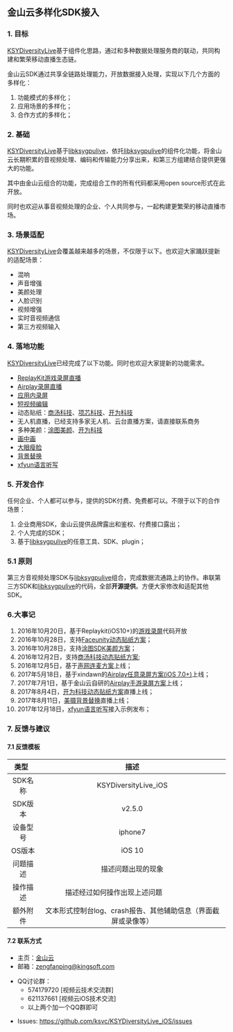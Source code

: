 ## 金山云多样化SDK接入
### 1. 目标
[KSYDiversityLive][KSYDiversityLive]基于组件化思路，通过和多种数据处理服务商的联动，共同构建和繁荣移动直播生态链。

金山云SDK通过共享全链路处理能力，开放数据接入处理，实现以下几个方面的多样化：  

1. 功能模式的多样化；
1. 应用场景的多样化；
1. 合作方式的多样化；

### 2. 基础
[KSYDiversityLive][KSYDiversityLive]基于[libksygpulive][libksygpulive]，依托[libksygpulive][libksygpulive]的组件化功能，将金山云长期积累的音视频处理、编码和传输能力分享出来，和第三方组建结合提供更强大的功能。

其中由金山云组合的功能，完成组合工作的所有代码都采用open source形式在此开放。

同时也欢迎从事音视频处理的企业、个人共同参与，一起构建更繁荣的移动直播市场。

### 3. 场景适配
[KSYDiversityLive][KSYDiversityLive]会覆盖越来越多的场景，不仅限于以下。也欢迎大家踊跃提新的适配场景：
* 混响
* 声音增强
* 美颜处理
* 人脸识别
* 视频增强
* 实时音视频通信
* 第三方视频输入

### 4. 落地功能
[KSYDiversityLive][KSYDiversityLive]已经完成了以下功能。同时也欢迎大家提新的功能需求。

* [ReplayKit游戏录屏直播](KSYReplayKit)
* [Airplay录屏直播](KSYAirPlayDemo)
* [应用内录屏](https://github.com/ksvc/KSYMediaPlayer_iOS/wiki/playerRecord)
* [短视频编辑](https://github.com/ksvc/KSYMediaEditorKit_iOS)
* 动态贴纸：[商汤科技](SenseTime)、[项芯科技](FaceUnitySDK)、[开为科技](KSYKiwiface)
* 无人机直播，已经支持多家无人机、云台直播方案，请直接联系商务
* 多种美颜：[涂图美颜](TuSDK)、[开为科技](KSYKiwiface)
* [画中画](https://github.com/ksvc/KSYLive_iOS/wiki/pip)
* [大眼瘦脸](KSYKiwiface)
* [背景替换](KSYNVSDK)
* [xfyun语言听写](KSYXFStreamerDemo)

### 5. 开发合作
任何企业、个人都可以参与，提供的SDK付费、免费都可以。不限于以下的合作场景：

1. 企业商用SDK，金山云提供品牌露出和鉴权、付费接口露出；  
1. 个人完成的SDK；  
1. 基于[libksygpulive][libksygpulive]的任意工具、SDK、plugin；  

### 5.1 原则
第三方音视频处理SDK与[libksygpulive][libksygpulive]组合，完成数据流通路上的协作。串联第三方SDK和[libksygpulive][libksygpulive]的代码，全部**开源提供**。方便大家修改和适配其他SDK。


### 6.大事记

1. 2016年10月20日，基于Replaykit(iOS10+)的[游戏录屏](KSYReplayKit)代码开放 
1. 2016年10月28日，支持[Faceunity动态贴纸方案](FaceUnitySDK)；
1. 2016年10月28日，支持[涂图SDK美颜方案](TuSDK)；
1. 2016年12月2日，支持[商汤科技动态贴纸方案](SenseTime);
1. 2016年12月5日，基于[声网连麦方案](https://github.com/ksvc/KSYDiversityLive_iOS/releases/tag/agora_v1.0.0)上线；
1. 2017年5月18日，基于xindawn的[Airplay任意录屏方案(iOS 7.0+)](https://github.com/ksvc/KSYDiversityLive_iOS/releases/tag/KSYAirPlayDemo_v1.0)上线；
1. 2017年7月1日，基于金山云自研的[Airplay手游录屏方案](https://github.com/ksvc/KSYAirStreamer_iOS/releases)上线；
1. 2017年8月4日，[开为科技动态贴纸方案](KSYKiwiface)直播上线；
1. 2017年8月11日，[美摄背景替换](KSYNVSDK)直播上线；
1. 2017年12月18日，[xfyun语言听写](https://github.com/ksvc/KSYDiversityLive_iOS/tree/master/KSYXFStreamerDemo)接入示例发布；

### 7. 反馈与建议
#### 7.1 反馈模板  

| 类型    | 描述|
| :---: | :---:| 
|SDK名称|KSYDiversityLive_iOS|
|SDK版本| v2.5.0|
|设备型号| iphone7  |
|OS版本| iOS 10 |
|问题描述| 描述问题出现的现象  |
|操作描述| 描述经过如何操作出现上述问题                     |
|额外附件| 文本形式控制台log、crash报告、其他辅助信息（界面截屏或录像等） |

#### 7.2 联系方式
- 主页：[金山云](http://v.ksyun.com)
- 邮箱：<zengfanping@kingsoft.com>
* QQ讨论群：
    * 574179720 [视频云技术交流群]
    * 621137661 [视频云iOS技术交流]
    * 以上两个加一个QQ群即可
- Issues: <https://github.com/ksvc/KSYDiversityLive_iOS/issues>

[libksygpulive]:https://github.com/ksvc/KSYLive_iOS
[KSYDiversityLive]:https://github.com/ksvc/KSYDiversityLive_iOS
